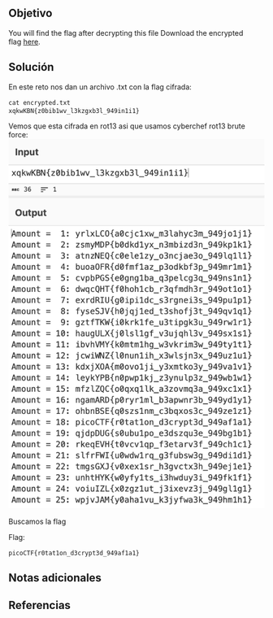 ## Objetivo
You will find the flag after decrypting this file
Download the encrypted flag [here](https://artifacts.picoctf.net/c/387/encrypted.txt).
## Solución
En este reto nos dan un archivo .txt con la flag cifrada:

```
cat encrypted.txt 
xqkwKBN{z0bib1wv_l3kzgxb3l_949in1i1}
```

Vemos que esta cifrada en rot13 asi que usamos cyberchef rot13 brute force:
![rot13](/imagenes/rot13.png)

Buscamos la flag

Flag:
```
picoCTF{r0tat1on_d3crypt3d_949af1a1}
```
## Notas adicionales
## Referencias